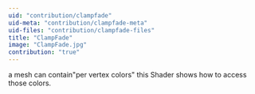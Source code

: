 ```yaml
---
uid: "contribution/clampfade"
uid-meta: "contribution/clampfade-meta"
uid-files: "contribution/clampfade-files"
title: "ClampFade"
image: "ClampFade.jpg"
contribution: "true"
---
```


a mesh can contain"per vertex colors" 
this Shader shows how to access those colors.
